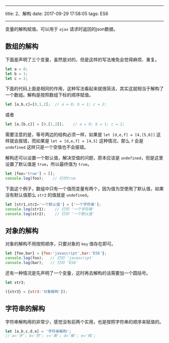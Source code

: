 
---

title: 2、解构
date: 2017-09-29 17:58:05
tags: ES6

---


变量的解构赋值。可以用于 `ajax` 请求时返回的json数据。

## 数组的解构

下面是声明了三个变量，虽然是对的，但是这样的写法难免会觉得麻烦、重复。

```js
let a = 0;
let b = 1;
let c = 2;
```

下面的代码上面是相同的作用，这种写法看起来就很简洁，其实这就相当于解构了一个数组。解构是按照数组下标的顺序赋值。

```js
let [a,b,c]=[0,1,2];  // a = 0; b = 1; c = 2;
```

或者

```js
let [a,[b,c]] = [0,[1,2]];    // a = 0; b = 1; c = 2;
```

需要注意的是，等号两边的结构必须一样，如果是 `let [d,e,f] = [4,[5,6]]` 这样就会报错，而如果是 `let = [d,e,f] = [4,5]` 这种情况，那么 `f` 会是 `undefined` 这样只是一个空值也不会报错。

解构还可以设置一个默认值，解决空值的问题，原本应该是 `undefined`，但是这里设置了默认值是 `true`，所以最终值为 `true`。

```js
let [foo='true'] = [];
console.log(foo);    // 打印true
```

下面这个例子，数组中只有一个值而变量有两个，因为值为空使用了默认值，如果没有默认值那么 `str2` 的值就是 `undefined`。

```js
let [str1,str2='一个默认值'] = ['一个字符串'];
console.log(str1);    // 打印 '一个字符串'
console.log(str2);    // 打印 '一个默认值'
```

## 对象的解构

对象的解构不用按照顺序，只要对象的 `key` 值存在即可。

```js
let {foo,bar} = {foo:'javascript',bar:'ES6'};
console.log(foo);   // 打印 'javascript'
console.log(bar);   // 打印 'ES6'
```

还有一种情况是先声明了一个变量，这时再去解构的话需要加一个圆括号。

```js
let str3;

({str3} = {str3:'对象解构'});
```

## 字符串的解构

字符串解构用的非常少，感觉没有前两个实用，也是按照字符串的顺序来赋值的。

```js
let [a,b,c,d,e] = '字符串解构';
// a='字'; b='符'; c='串'; d='解'; e='构';
```